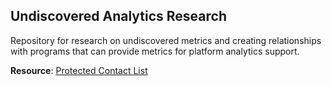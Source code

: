 ## Undiscovered Analytics Research
Repository for research on undiscovered metrics and creating relationships with programs that can provide metrics for platform analytics support.

**Resource**:
[Protected Contact List](https://docs.google.com/spreadsheets/d/1oc2NT2s7sW0haqA7usR9Pvc9xnvxZDnKISe2FGjd7vI/edit#gid=0)
